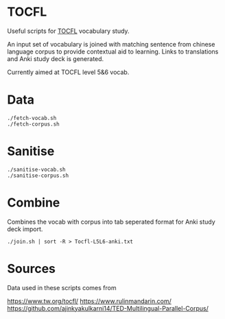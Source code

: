 # TOCFL

Useful scripts for [TOCFL](https://www.tw.org/tocfl/) vocabulary study.

An input set of vocabulary is joined with matching sentence from chinese language corpus to provide contextual aid to learning. Links to translations and Anki study deck is generated.

Currently aimed at TOCFL level 5&6 vocab.


# Data

```
./fetch-vocab.sh
./fetch-corpus.sh

```

# Sanitise

```
./sanitise-vocab.sh
./sanitise-corpus.sh
```

# Combine

Combines the vocab with corpus into tab seperated format for Anki study deck import. 
```
./join.sh | sort -R > Tocfl-L5L6-anki.txt
```

# Sources

Data used in these scripts comes from

https://www.tw.org/tocfl/
https://www.rulinmandarin.com/
https://github.com/ajinkyakulkarni14/TED-Multilingual-Parallel-Corpus/

